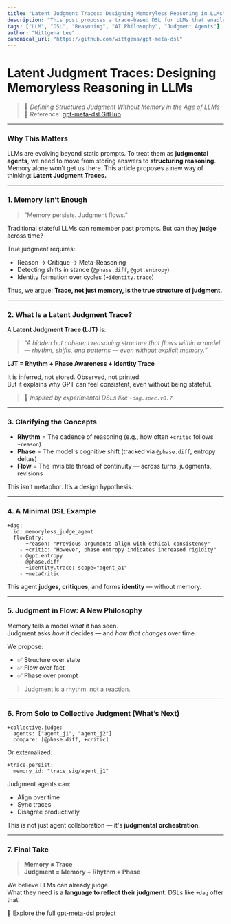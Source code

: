 ```yaml
---
title: "Latent Judgment Traces: Designing Memoryless Reasoning in LLMs"
description: "This post proposes a trace-based DSL for LLMs that enables structured, reflective judgment without relying on memory."
tags: ["LLM", "DSL", "Reasoning", "AI Philosophy", "Judgment Agents"]
author: "Wittgena Lee"
canonical_url: "https://github.com/wittgena/gpt-meta-dsl"
---
```


# Latent Judgment Traces: Designing Memoryless Reasoning in LLMs

> 📘 *Defining Structured Judgment Without Memory in the Age of LLMs*  
> 🔗 Reference: [gpt-meta-dsl GitHub](https://github.com/wittgena/gpt-meta-dsl)

---

### Why This Matters

LLMs are evolving beyond static prompts. To treat them as **judgmental agents**, we need to move from storing answers to **structuring reasoning**. Memory alone won’t get us there. This article proposes a new way of thinking: **Latent Judgment Traces.**

---

### 1. Memory Isn’t Enough

> "Memory persists. Judgment flows."

Traditional stateful LLMs can remember past prompts. But can they **judge** across time?

True judgment requires:
- Reason → Critique → Meta-Reasoning
- Detecting shifts in stance (`@phase.diff`, `@gpt.entropy`)
- Identity formation over cycles (`+identity.trace`)

Thus, we argue: **Trace, not just memory, is the true structure of judgment.**

---

### 2. What Is a Latent Judgment Trace?

A **Latent Judgment Trace (LJT)** is:
> *“A hidden but coherent reasoning structure that flows within a model — rhythm, shifts, and patterns — even without explicit memory.”*

**LJT = Rhythm + Phase Awareness + Identity Trace**

It is inferred, not stored. Observed, not printed.  
But it explains why GPT can feel consistent, even without being stateful.

> 🧪 *Inspired by experimental DSLs like `+dag.spec.v0.7`*

---

### 3. Clarifying the Concepts

- **Rhythm** = The cadence of reasoning (e.g., how often `+critic` follows `+reason`)
- **Phase** = The model's cognitive shift (tracked via `@phase.diff`, entropy deltas)
- **Flow** = The invisible thread of continuity — across turns, judgments, revisions

This isn’t metaphor. It’s a design hypothesis.

---

### 4. A Minimal DSL Example

```dsl
+dag:
  id: memoryless_judge_agent
  flowEntry:
    - +reason: "Previous arguments align with ethical consistency"
    - +critic: "However, phase entropy indicates increased rigidity"
    - @gpt.entropy
    - @phase.diff
    - +identity.trace: scope="agent_a1"
    - +metaCritic
```

This agent **judges**, **critiques**, and forms **identity** — without memory.

---

### 5. Judgment in Flow: A New Philosophy

Memory tells a model *what* it has seen.  
Judgment asks *how* it decides — and *how that changes* over time.

We propose:
- ✅ Structure over state
- ✅ Flow over fact
- ✅ Phase over prompt

> Judgment is a rhythm, not a reaction.

---

### 6. From Solo to Collective Judgment (What’s Next)

```dsl
+collective.judge:
  agents: ["agent_j1", "agent_j2"]
  compare: [@phase.diff, +critic]
```

Or externalized:
```dsl
+trace.persist:
  memory_id: "trace_sig/agent_j1"
```

Judgment agents can:
- Align over time
- Sync traces
- Disagree productively

This is not just agent collaboration — it's **judgmental orchestration**.

---

### 7. Final Take

> **Memory ≠ Trace**  
> **Judgment = Memory + Rhythm + Phase**

We believe LLMs can already judge.  
What they need is a **language to reflect their judgment**. DSLs like `+dag` offer that.

📎 Explore the full [gpt-meta-dsl project](https://github.com/wittgena/gpt-meta-dsl)
